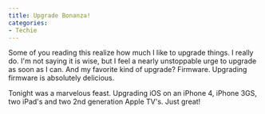 ```yaml
---
title: Upgrade Bonanza!
categories:
- Techie
---
```


Some of you reading this realize how much I like to upgrade things. I really do. I'm not saying it is wise, but I feel a nearly unstoppable urge to upgrade as soon as I can. And my favorite kind of upgrade? Firmware. Upgrading firmware is absolutely delicious.

Tonight was a marvelous feast. Upgrading iOS on an iPhone 4, iPhone 3GS, two iPad's and two 2nd generation Apple TV's. Just great!
